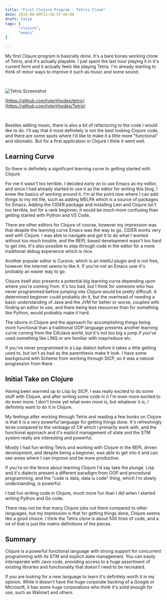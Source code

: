 ```yaml
---
title: "First Clojure Program - Tetris Clone"
date: 2019-06-09T11:38:57-04:00
draft: false
tags: [
      "clojure",
      "emacs"
]

---
```


My first Clojure program is basically done.  It's a bare bones working
clone of Tetris, and it's actually playable.  I just spent the last
hour playing it in it's current form and it actually feels like
playing Tetris.  I'm already starting to think of minor ways to
improve it such as music and some sound.  

<br />

![Tetris Screenshot](/images/tetris-screenshot.png)

[https://github.com/tylerlrhodes/tetris](https://github.com/tylerlrhodes/Tetris)

<br />

Besides adding music, there is also a bit of refactoring to the code I
would like to do.  I'll say that it most definitely is not the best
looking Clojure code, and there are some spots where I'd like to make
it a little more "functional" and idiomatic.  But for a first
application in Clojure I think it went well.

## Learning Curve

So there is definitely a significant learning curve to getting started
with Clojure.

For me it wasn't too terrible.  I decided early on to use Emacs as my
editor, and since I had already started to use it as the editor for
writing this blog, I knew the basics of working around it.  I'm at the
point now where I can add things to my init file, such as adding MELPA
which is a source of packages for Emacs.  Adding the CIDER package and
installing Lein and Clojure isn't too terrible, but for a rank
beginner, it would be much more confusing than getting started with
Python and VS Code.

There are other editors for Clojure of course, however my impression
was that despite the learning curve Emacs was the way to go.  CIDER
works very well with Clojure.  I was able to navigate and get it to do
what I wanted without too much trouble, and the REPL based development
wasn't too hard to get into.  It's also possible to step through code
in the editor for a more traditional debug experience which is nice.

Another popular editor is Cursive, which is an IntelliJ plugin and is
not free, however the internet seems to like it.  If you're not an
Emacs user it's probably an easier way to go.

Clojure itself also presents a potential big learning curve depending
upon where you're coming from.  It's too bad, but I think for someone
who has never programmed before jumping into Clojure would be pretty
difficult.  A determined beginner could probably do it, but the
overhead of needing a basic understanding of Java and the JVM for
better or worse, coupled with finding an editor to use, and there
being less resources than for something like Python, would probably
make it hard.

The idioms in Clojure and the approach for accomplishing things being
more functional than a traditional OOP language presents another
learning curve coming from the C#/Java world, but it's not too big a
jump if you've used something like LINQ or are familiar with
map/reduce etc.

If you've never programmed in a Lisp dialect before it takes a little
getting used to, but isn't as bad as the parenthesis make it look.  I
have some background with Scheme from working through SICP, so it was
a natural progression from there.

## Initial Take on Clojure

Having been warmed up to Lisp by SICP, I was really excited to do some
stuff with Clojure, and after writing some code in it I'm even more
excited to do even more.  I don't know yet what even more is, but
whatever it is, I definitely want to do it in Clojure.

My feelings after working through Tetris and reading a few books on
Clojure is that it is a very powerful language for getting things
done.  It's refreshingly terse compared to the verbiage of C# which I
primarily work with, and the functional approach and it's explicit
management of state and the STM system really are interesting and
powerful.

Mostly I had fun writing Tetris and working with Clojure in the REPL
driven development, and despite being a beginner, was able to get into
it and can see areas where I can improve and be more productive.

If you're on the fence about learning Clojure I'd say take the
plunge.  Lisp and it's dialects present a different paradigm from OOP
and procedural programming, and the "code is data, data is code"
thing, which I'm slowly understanding, is powerful.

I had fun writing code in Clojure, much more fun than I did when I
started writing Python and Go code.

There may not be that many Clojure jobs out there compared to other
languages, but my impression is that for getting things done, Clojure
seems like a good choice.  I think the Tetris clone is about 500 lines
of code, and a lot of that is just the matrix definitions of the
pieces.

## Summary

Clojure is a powerful functional language with strong support for
concurrent programming with its STM and explicit state management.
You can easily interoperate with Java code, providing access to a huge
assortment of existing libraries and functionality that doesn't need
to be recreated.

If you are looking for a new language to learn it's definitely
worth it in my opinion.  While it doesn't have the huge corporate
backing of a Google or Microsoft, it has some huge corporations who
think it's solid enough for use, such as Walmart and others.




